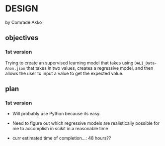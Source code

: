 # DESIGN 
by Comrade Akko

## objectives

### 1st version
Trying to create an supervised learning model that takes using `DALI_Data-Anon.json` that takes in two values, creates a regressive model, and then allows the user to input a value to get the expected value. 

## plan

### 1st version
- Will probably use Python because its easy.
- Need to figure out which regressive models are realistically possible for me to accomplish in scikit in a reasonable time

- curr estimated time of completion...: 48 hours??